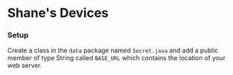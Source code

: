 # Shane's Devices

### Setup

Create a class in the `data` package named `Secret.java` and add a public member
of type String called `BASE_URL` which contains the location of your web server.
